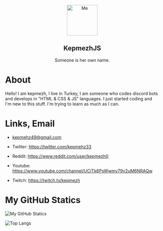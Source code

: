 <p align="center">
 <img width="100px" src="file:///C:/Users/queck/Pictures/Kedi%20Foto%C4%9Fraf%C4%B1.jpg" align="center" alt="Me" />
 <h2 align="center">KepmezhJS</h2>
 <p align="center">Someone is her own name.</p>
</p>

# About

Hello! I am kepmezh, I live in Turkey, I am someone who codes discord bots and develops in "HTML & CSS & JS" languages. I just started coding and I'm new to this stuff. I'm trying to learn as much as I can.

# Links, Email

- kepmehz49@gmail.com

- Twitter: https://twitter.com/kepmehz33
- Reddit: https://www.reddit.com/user/kepmezh0
- Youtube: https://www.youtube.com/channel/UCiTk6PsWwmy79v2uM6NRAQw
- Twitch: https://twitch.tv/kepmezh

# My GitHub Statics

![My GitHub Statics](https://github-readme-stats.vercel.app/api?username=kepmehzjs&show_icons=true&bg_color=30,e96443,904e95&title_color=fff&text_color=fff)

![Top Langs](https://github-readme-stats.vercel.app/api/top-langs/?username=kepmehzjs)

